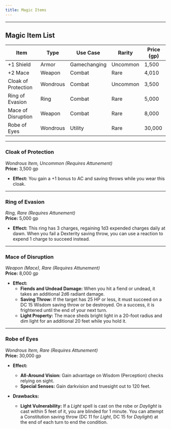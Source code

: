 ```yaml
---
title: Magic Items
---
```


---

## **Magic Item List**  

| Item                 | Type         | Use Case      | Rarity     | Price (gp)  |
|----------------------|--------------|---------------|------------|-------------|
| +1 Shield            | Armor        | Gamechanging  | Uncommon   | 1,500       |
| +2 Mace              | Weapon       | Combat        | Rare       | 4,010       |
| Cloak of Protection  | Wondrous     | Combat        | Uncommon   | 3,500       |
| Ring of Evasion      | Ring         | Combat        | Rare       | 5,000       |
| Mace of Disruption   | Weapon       | Combat        | Rare       | 8,000       |
| Robe of Eyes         | Wondrous     | Utility       | Rare       | 30,000      |

---

### Cloak of Protection  

*Wondrous Item, Uncommon (Requires Attunement)*  
**Price:** 3,500 gp  

- **Effect:** You gain a +1 bonus to AC and saving throws while you wear this cloak.  

---

### Ring of Evasion  

*Ring, Rare (Requires Attunement)*  
**Price:** 5,000 gp  

- **Effect:** This ring has 3 charges, regaining 1d3 expended charges daily at dawn. When you fail a Dexterity saving throw, you can use a reaction to expend 1 charge to succeed instead.  

---

### Mace of Disruption  

*Weapon (Mace), Rare (Requires Attunement)*  
**Price:** 8,000 gp  

- **Effect:**  
  - **Fiends and Undead Damage:** When you hit a fiend or undead, it takes an additional 2d6 radiant damage.  
  - **Saving Throw:** If the target has 25 HP or less, it must succeed on a DC 15 Wisdom saving throw or be destroyed. On a success, it is frightened until the end of your next turn.  
  - **Light Property:** The mace sheds bright light in a 20-foot radius and dim light for an additional 20 feet while you hold it.  

---

### Robe of Eyes  

*Wondrous Item, Rare (Requires Attunement)*  
**Price:** 30,000 gp  

- **Effect:**  
  - **All-Around Vision:** Gain advantage on Wisdom (Perception) checks relying on sight.  
  - **Special Senses:** Gain darkvision and truesight out to 120 feet.  

- **Drawbacks:**  
  - **Light Vulnerability:** If a *Light* spell is cast on the robe or *Daylight* is cast within 5 feet of it, you are blinded for 1 minute. You can attempt a Constitution saving throw (DC 11 for *Light*, DC 15 for *Daylight*) at the end of each turn to end the condition.  
